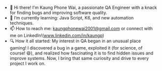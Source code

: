 - 👋  Hi there! I'm Kaung Phone Wai, a passionate QA Engineer with a knack for finding bugs and improving software quality.
- 🌱 I’m currently learning: Java Script, K6, and new automation techniques.
- 📫 How to reach me: kaungphonewai2001@gmail.com or connect with me on LinkedIn!(www.linkedin.com/in/kaungp)
- 🔍 How it all started: My interest in QA began in an unusual place gaming! I discovered a bug in a game, exploited it (for science, of course! 😄), and realized how fascinating it is to find hidden issues and improve systems. Now, I bring that same curiosity and drive to every project I work on.
